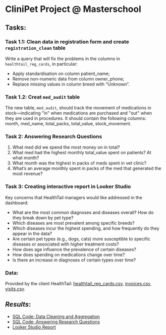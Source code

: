 # CliniPet Project @ Masterschool

## **Tasks**:
### **Task 1.1: Clean data in registration form and create `registration_clean` table**  
  Write a query that will fix the problems in the columns in `healthtail_reg_cards`, in particular: 
  - Apply standardisation on column patient_name;
  - Remove non-numeric data from column owner_phone;
  - Replace missing values in column breed with “Unknown”.
### **Task 1.2: Creat `med_audit` table**  
  The new table, `med_audit`, should track the movement of medications in stock—indicating "in" when medications are purchased and "out" when 
  they are used in procedures. It should contain the following columns:
  month, med_name, total_packs, total_value, stock_movement.
### **Task 2: Answering Research Questions**  
1. What med did we spend the most money on in total?
2. What med had the highest monthly total_value spent on patients? At what month?
3. What month was the highest in packs of meds spent in vet clinic?
4. What’s an average monthly spent in packs of the med that generated the most revenue?
### **Task 3: Creating interactive report in Looker Studio**
  Key concerns that HealthTail managers would like addressed in the dashboard:
  - What are the most common diagnoses and diseases overall? How do they break down by pet type?
  - Which diseases are most prevalent among specific breeds?
  - Which diseases incur the highest spending, and how frequently do they appear in the data?
  - Are certain pet types (e.g., dogs, cats) more susceptible to specific diseases or associated with higher treatment costs?
  - How does age influence the prevalence of certain diseases?
  - How does spending on medications change over time?
  - Is there an increase in diagnoses of certain types over time?
### **Data:**
Provided by the client HealthTail: [healthtail_reg_cards.csv](https://github.com/armandaslid/clinipet_project/blob/main/project_files/healthtail_reg_cards.csv), [invoices.csv](https://github.com/armandaslid/clinipet_project/blob/main/project_files/invoices.csv), [visits.csv](https://github.com/armandaslid/clinipet_project/blob/main/project_files/visits.csv).


## *Results*:
- [SQL Code: Data Cleaning and Aggregation](https://github.com/armandaslid/clinipet_project/blob/main/project_files/step_1.sql)
- [SQL Code: Answering Research Questions](https://github.com/armandaslid/clinipet_project/blob/main/project_files/step_2.sql)
- [Looker Studio Report](404)

